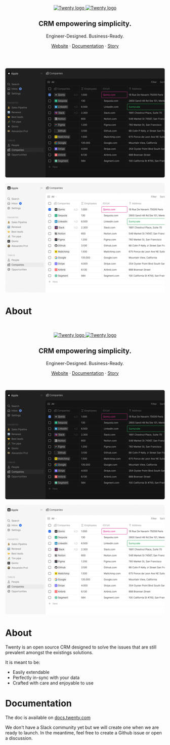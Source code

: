 <p align="center">
  <a href="https://www.twenty.com#gh-dark-mode-only">
    <img src="./docs/src/img/logo-square-dark.svg" width="136px" alt="Twenty logo" />
  </a>
  <a href="https://www.twenty.com#gh-light-mode-only">
    <img src="./docs/src/img/logo-square-dark.svg" width="136px" alt="Twenty logo" />
  </a>
</p>

<h2 align="center" >CRM empowering simplicity.</h3>
<p align="center">Engineer-Designed. Business-Ready.


</p>
<p align="center"><a href="https://twenty.com">Website</a> · <a href="https://docs.twenty.com">Documentation</a> · <a href="https://twenty.com/story">Story</a></p>
<br />

<br>

<p align="center">
  <a href="https://www.twenty.com#gh-dark-mode-only">
    <img src="./docs/src/img/preview-dark.png" alt="Companies view" />
  </a>
</p>
<p align="center">
  <a href="https://www.twenty.com#gh-light-mode-only">
    <img src="./docs/src/img/preview-light.png" alt="Companies view" />
  </a>
</p>

# About

</br>
<p align="center">
  <a href="https://www.twenty.com#gh-dark-mode-only">
    <img src="./docs/src/img/logo-square-dark.svg" width="136px" alt="Twenty logo" />
  </a>
  <a href="https://www.twenty.com#gh-light-mode-only">
    <img src="./docs/src/img/logo-square-dark.svg" width="136px" alt="Twenty logo" />
  </a>
</p>

<h2 align="center" >CRM empowering simplicity.</h3>
<p align="center">Engineer-Designed. Business-Ready.


</p>
<p align="center"><a href="https://twenty.com">Website</a> · <a href="https://docs.twenty.com">Documentation</a> · <a href="https://twenty.com/story">Story</a></p>
<br />

<p align="center">
  <a href="https://www.twenty.com#gh-dark-mode-only">
    <img src="./docs/src/img/preview-dark.png" alt="Companies view" />
  </a>
</p>
<p align="center">
  <a href="https://www.twenty.com#gh-light-mode-only">
    <img src="./docs/src/img/preview-light.png" alt="Companies view" />
  </a>
</p>

# About

Twenty is an open source CRM designed to solve the issues that are still prevalent amongst the existings solutions.

It is meant to be:
- Easily extendable
- Perfectly in-sync with your data
- Crafted with care and enjoyable to use


# Documentation
The doc is available on [docs.twenty.com](https://docs.twenty.com)

We don't have a Slack community yet but we will create one when we are ready to launch.
In the meantime, feel free to create a Github issue or open a discussion.